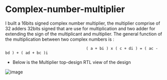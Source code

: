 # Complex-number-multiplier
I built a 16bits signed complex number multiplier, the multiplier comprise of 32 adders 32bits signed that are use for multiplication and two adder for extending the sign of the multiplicant and multiplier. 
  The general function of the multiplication between two complex numbers is : 
                                        
                                        ( a + bi ) x ( c + di ) = ( ac - bd ) + ( ad + bc )i

- Below is the Multiplier top-design RTL view of the design


![image](https://user-images.githubusercontent.com/39961019/144426766-ef4fa68c-cc22-428e-af7a-99387bee49b0.png)

